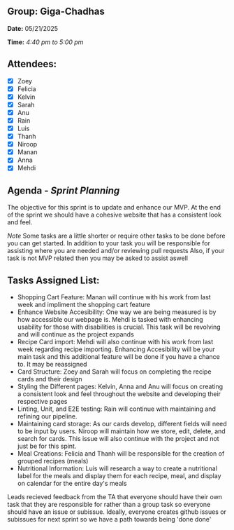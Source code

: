 ## **Group:** Giga-Chadhas

**Date:** 05/21/2025

**Time:** *4:40 pm to 5:00 pm*


## **Attendees:**
- [x] Zoey
- [x] Felicia
- [x] Kelvin
- [x] Sarah
- [x] Anu
- [x] Rain
- [x] Luis
- [x] Thanh
- [x] Niroop
- [x] Manan
- [x] Anna
- [x] Mehdi

## **Agenda** - *Sprint Planning*
The objective for this sprint is to update and enhance our MVP. At the end of the sprint we should have a cohesive website that has a consistent look and feel.

*Note* Some tasks are a little shorter or require other tasks to be done before you can get started. In addition to your task you will be responsible for assisting where you are needed and/or reviewing pull requests
Also, if your task is not MVP related then you may be asked to assist aswell 


## **Tasks Assigned List:**
- Shopping Cart Feature: Manan will continue with his work from last week and impliment the shopping cart feature
- Enhance Website Accesibility: One way we are being measured is by how accessible our webpage is. Mehdi is tasked with enhancing usability for those with disabilities is crucial. This task will be revolving and will continue as the project expands
- Recipe Card import: Mehdi will also continue with his work from last week regarding recipe importing. Enhancing Accesibility will be your main task and this additional feature will be done if you have a chance to. It may be reassigned
- Card Structure: Zoey and Sarah will focus on completing the recipe cards and their design
- Styling the Different pages: Kelvin, Anna and Anu will focus on creating a consistent look and feel throughout the website and developing their respective pages
- Linting, Unit, and E2E testing: Rain will continue with maintaining and refining our pipeline.
- Maintaining card storage: As our cards develop, different fields will need to be input by users. Niroop will maintain how we store, edit, delete, and search for cards. This issue will also continue with the project and not just be for this spint.
- Meal Creations: Felicia and Thanh will be responsible for the creation of grouped recipes (meals)
- Nutritional Information: Luis will research a way to create a nutritional label for the meals and display them for each recipe, meal, and display on calendar for the entire day's meals

Leads recieved feedback from the TA that everyone should have their own task that they are responsible for rather than a group task so everyone should have an issue or subissue.
Ideally, everyone creates github issues or subissues for next sprint so we have a path towards being 'done done'
